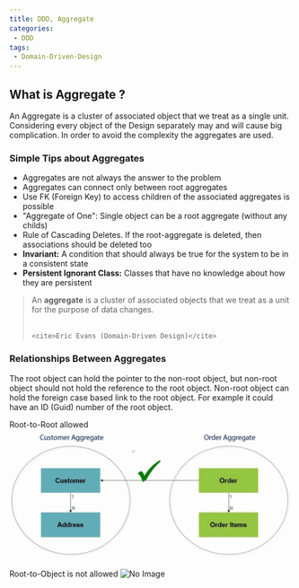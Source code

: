 ```yaml
---
title: DDD, Aggregate
categories:
 - DDD
tags:
 - Domain-Driven-Design
---
```



## What is Aggregate ?
An Aggregate is a cluster of associated object that we treat as a single unit. Considering every object of the Design separately may and will cause big complication. In order to avoid the complexity the aggregates are used. 

### Simple Tips about Aggregates
- Aggregates are not always the answer to the problem
- Aggregates can connect only between root aggregates
- Use FK (Foreign Key) to access children of the associated aggregates is possible
- "Aggregate of One": Single object can be a root aggregate (without any childs)
- Rule of Cascading Deletes. If the root-aggregate is deleted, then associations should be deleted too
- **Invariant:** A condition that should always be true for the system to be in a consistent state
- **Persistent Ignorant Class:** Classes that have no knowledge about how they are persistent




> An **aggregate** is a cluster of associated objects that we treat as a unit for the purpose of data changes.
>
>                                                              <cite>Eric Evans (Domain-Driven Design)</cite>



### Relationships Between Aggregates
The root object can hold the pointer to the non-root object, but non-root object should not hold the reference to the root object. Non-root object can hold the foreign case based link to the root object. For example it could have an ID (Guid) number of the root object.

Root-to-Root allowed
![No Image](/assets/2018-05-09-ddd-aggregate/rootToRootAllowed.png)

Root-to-Object is not allowed
![No Image](/assets/2018-05-09-ddd-aggregate/rootNonToRootNotAllowed.png)









